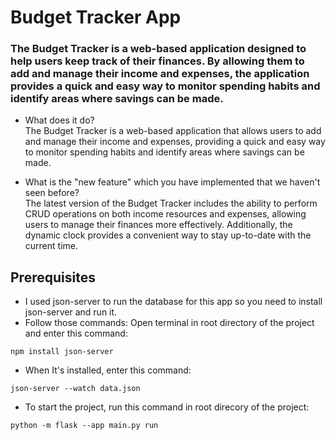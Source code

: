 # Budget Tracker App

### The Budget Tracker is a web-based application designed to help users keep track of their finances. By allowing them to add and manage their income and expenses, the application provides a quick and easy way to monitor spending habits and identify areas where savings can be made.

- What does it do?  
   The Budget Tracker is a web-based application that allows users to add and manage their income and expenses, providing a quick and easy way to monitor spending habits and identify areas where savings can be made.

- What is the "new feature" which you have implemented that we haven't seen before?  
   The latest version of the Budget Tracker includes the ability to perform CRUD operations on both income resources and expenses, allowing users to manage their finances more effectively. Additionally, the dynamic clock provides a convenient way to stay up-to-date with the current time.

## Prerequisites
<!-- 
Did you add any additional modules that someone needs to install (for instance anything in Python that you `pip install-ed`)?
List those here (if any). -->

- I used json-server to run the database for this app so you need to install json-server and run it.
- Follow those commands:
  Open terminal in root directory of the project and enter this command:

```
npm install json-server
```

- When It's installed, enter this command:

```
json-server --watch data.json
```
- To start the project, run this command in root direcory of the project:
```
python -m flask --app main.py run
```

<!-- ## Project Checklist

- [x] It is available on GitHub.
- [x] It uses the Flask web framework.
- [x] It uses at least one module from the Python Standard Library other than the random module.
      Please provide the name of the module you are using in your app.
  - Module name: datetime, json
- [x] It contains at least one class written by you that has both properties and methods. This includes instantiating the class and using the methods in your app. Please provide below the file name and the line number(s) of at least one example of a class definition in your code as well as the names of two properties and two methods.
  - File name: main.py
  - Line number(s): **line 21 & line 125**
  - Name of two properties: **resource, amount, date**
  - Name of two methods: **create, update, delete**
- [x] It makes use of JavaScript in the front end and uses the localStorage of the web browser.
- [x] It uses modern JavaScript (for example, let and const rather than var).
- [x] It makes use of the reading and writing to a file feature.
- [x] It contains conditional statements. Please provide below the file name and the line number(s) of at least
      one example of a conditional statement in your code.
  - File name: **static/script.js**
  - Line number(s): **line 8**
- [x] It contains loops. Please provide below the file name and the line number(s) of at least
      one example of a loop in your code.
  - File name: **main.py**
  - Line number(s): **line 155**
- [x] It lets the user enter a value in a text box at some point.
      This value is received and processed by your back end Python code.
- [x] It doesn't generate any error message even if the user enters a wrong input.
- [x] The code follows the code and style conventions as introduced in the course, is fully documented using comments and doesn't contain unused or experimental code.
      In particular, the code should not use `print()` or `console.log()` for any information the app user should see. Instead, all user feedback needs to be visible in the browser.
- [x] All exercises have been completed as per the requirements and pushed to the respective GitHub repository. -->
